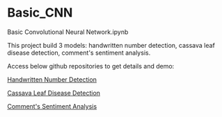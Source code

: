 # Basic_CNN
Basic Convolutional Neural Network.ipynb

This project build 3 models: handwritten number detection, cassava leaf disease detection, comment's sentiment analysis.

Access below github repositories to get details and demo:

[Handwritten Number Detection](https://github.com/conglapgit45/MNIS_Handwritten_Number_Detection)

[Cassava Leaf Disease Detection](https://github.com/conglapgit45/Cassava_Leaf_Disease_Detection)

[Comment's Sentiment Analysis](https://github.com/conglapgit45/Comment_Sentiment_Detection)
